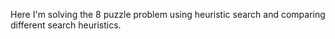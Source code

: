 Here I'm solving the 8 puzzle problem using heuristic search and comparing different search heuristics.
